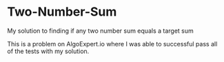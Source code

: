 # Two-Number-Sum
My solution to finding if any two number sum equals a target sum

This is a problem on AlgoExpert.io where I was able to successful pass all of the tests with my solution.
